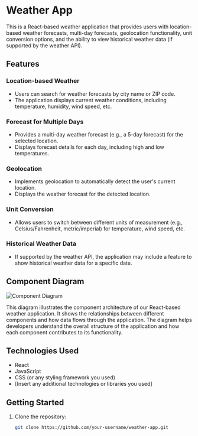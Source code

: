 # Weather App

This is a React-based weather application that provides users with location-based weather forecasts, multi-day forecasts, geolocation functionality, unit conversion options, and the ability to view historical weather data (if supported by the weather API).

## Features

### Location-based Weather

- Users can search for weather forecasts by city name or ZIP code.
- The application displays current weather conditions, including temperature, humidity, wind speed, etc.

### Forecast for Multiple Days

- Provides a multi-day weather forecast (e.g., a 5-day forecast) for the selected location.
- Displays forecast details for each day, including high and low temperatures.

### Geolocation

- Implements geolocation to automatically detect the user's current location.
- Displays the weather forecast for the detected location.

### Unit Conversion

- Allows users to switch between different units of measurement (e.g., Celsius/Fahrenheit, metric/imperial) for temperature, wind speed, etc.

### Historical Weather Data

- If supported by the weather API, the application may include a feature to show historical weather data for a specific date.

## Component Diagram

![Component Diagram](./assets/component-diagram.png)

This diagram illustrates the component architecture of our React-based weather application. It shows the relationships between different components and how data flows through the application. The diagram helps developers understand the overall structure of the application and how each component contributes to its functionality.

## Technologies Used

- React
- JavaScript
- CSS (or any styling framework you used)
- [Insert any additional technologies or libraries you used]

## Getting Started

1. Clone the repository:
   ```bash
   git clone https://github.com/your-username/weather-app.git
   ```
